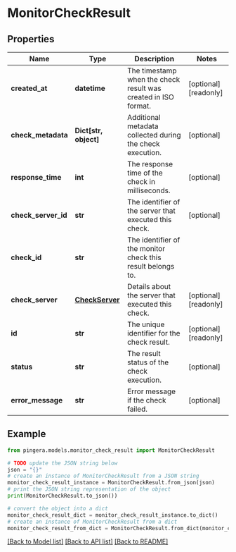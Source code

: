 # MonitorCheckResult


## Properties

Name | Type | Description | Notes
------------ | ------------- | ------------- | -------------
**created_at** | **datetime** | The timestamp when the check result was created in ISO format. | [optional] [readonly] 
**check_metadata** | **Dict[str, object]** | Additional metadata collected during the check execution. | [optional] 
**response_time** | **int** | The response time of the check in milliseconds. | [optional] 
**check_server_id** | **str** | The identifier of the server that executed this check. | [optional] 
**check_id** | **str** | The identifier of the monitor check this result belongs to. | 
**check_server** | [**CheckServer**](CheckServer.md) | Details about the server that executed this check. | [optional] [readonly] 
**id** | **str** | The unique identifier for the check result. | [optional] [readonly] 
**status** | **str** | The result status of the check execution. | [optional] 
**error_message** | **str** | Error message if the check failed. | [optional] 

## Example

```python
from pingera.models.monitor_check_result import MonitorCheckResult

# TODO update the JSON string below
json = "{}"
# create an instance of MonitorCheckResult from a JSON string
monitor_check_result_instance = MonitorCheckResult.from_json(json)
# print the JSON string representation of the object
print(MonitorCheckResult.to_json())

# convert the object into a dict
monitor_check_result_dict = monitor_check_result_instance.to_dict()
# create an instance of MonitorCheckResult from a dict
monitor_check_result_from_dict = MonitorCheckResult.from_dict(monitor_check_result_dict)
```
[[Back to Model list]](../README.md#documentation-for-models) [[Back to API list]](../README.md#documentation-for-api-endpoints) [[Back to README]](../README.md)



